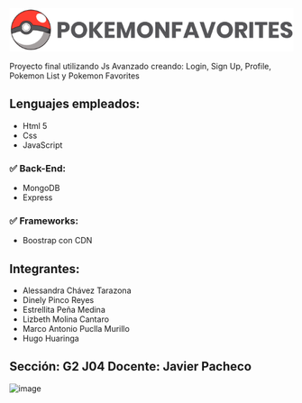 <img src="https://github.com/alesslu/ProyectoFinalJava/blob/main/assets/images/titulo.png">
<p>Proyecto final utilizando Js Avanzado creando: Login, Sign Up, Profile, Pokemon List y Pokemon Favorites</p>

<h2>Lenguajes empleados: </h2>
<ul>
<li>Html 5</li>
<li>Css</li>
<li>JavaScript</li>
</ul>

<h3>✅ Back-End: </h3>
<ul>
<li>MongoDB</li>
<li>Express</li>
</ul>

<h3>✅ Frameworks: </h3>
<ul>
<li>Boostrap con CDN</li>
</ul>

<h2>Integrantes: </h2>
<ul>
<li>Alessandra Chávez Tarazona</li>
<li>Dinely Pinco Reyes</li>
<li>Estrellita Peña Medina</li>
<li>Lizbeth Molina Cantaro</li>
<li>Marco Antonio Puclla Murillo</li>
<li>Hugo Huaringa</li>
</ul>

<h2>Sección: G2 J04  Docente: Javier Pacheco </h2>

![image](https://user-images.githubusercontent.com/116766305/208997755-dcf8c1ab-b912-4b97-bdee-74f4f7eab9cc.png)

